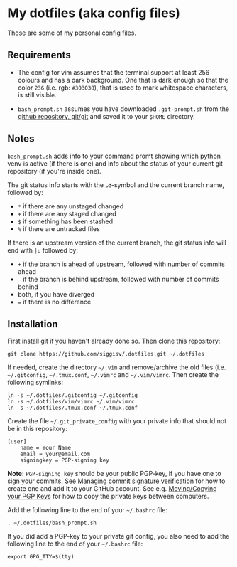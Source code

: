 # My dotfiles (aka config files)

Those are some of my personal config files.

## Requirements

- The config for vim assumes that the terminal support at least 256 colours
  and has a dark background. One that is dark enough so that the color `236`
  (i.e. rgb: `#303030`), that is used to mark whitespace characters, is still
  visible.

- `bash_prompt.sh` assumes you have downloaded `.git-prompt.sh` from the
  [github repository,
  git/git](https://raw.githubusercontent.com/git/git/master/contrib/completion/git-prompt.sh)
  and saved it to your `$HOME` directory.

## Notes

`bash_prompt.sh` adds info to your command promt showing which python venv is
active (if there is one) and info about the status of your current git
repository (if you're inside one).

The git status info starts with the `⎇`-symbol and the current branch name,
followed by:

- `*` if there are any unstaged changed
- `+` if there are any staged changed
- `$` if something has been stashed
- `%` if there are untracked files

If there is an upstream version of the current branch, the git status info
will end with `|u` followed by:

- `+` if the branch is ahead of upstream, followed with number of commits
  ahead
- `-` if the branch is behind upstream, followed with number of commits behind
- both, if you have diverged
- `=` if there is no difference

## Installation

First install git if you haven't already done so. Then clone this repository:

    git clone https://github.com/siggisv/.dotfiles.git ~/.dotfiles

If needed, create the directory `~/.vim` and remove/archive the old
files (i.e. `~/.gitconfig`, `~/.tmux.conf`, `~/.vimrc` and `~/.vim/vimrc`.
Then create the following symlinks:

    ln -s ~/.dotfiles/.gitconfig ~/.gitconfig
    ln -s ~/.dotfiles/vim/vimrc ~/.vim/vimrc
    ln -s ~/.dotfiles/.tmux.conf ~/.tmux.conf

Create the file `~/.git_private_config` with your private info that should not
be in this repository:

    [user]
        name = Your Name
        email = your@email.com
        signingkey = PGP-signing key

**Note:** `PGP-signing key` should be your public PGP-key, if you have one to sign your commits.
See [Managing commit signature verification](https://docs.github.com/en/free-pro-team@latest/github/authenticating-to-github/managing-commit-signature-verification)
for how to create one and add it to your GitHub account. See e.g. [Moving/Copying your PGP 
Keys](https://www.phildev.net/pgp/gpg_moving_keys.html)
for how to copy the private keys between computers.

Add the following line to the end of your `~/.bashrc` file:

    . ~/.dotfiles/bash_prompt.sh

If you did add a PGP-key to your private git config, you also need to add the following line to
the end of your `~/.bashrc` file:

    export GPG_TTY=$(tty)

